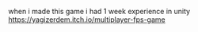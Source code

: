 when i made this game i had 1 week experience in unity https://yagizerdem.itch.io/multiplayer-fps-game
